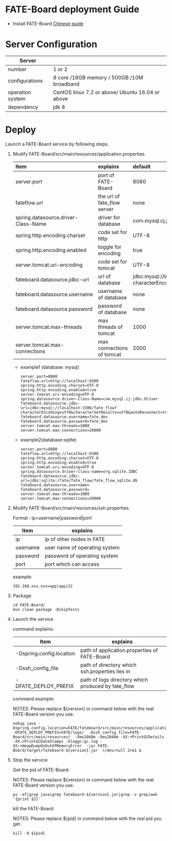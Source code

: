 

#                      **FATE-Board deployment Guide**

- Install FATE-Board [Chinese guide](./FATE-Board_deploy_guide_CN.md) 

  

# Server Configuration

| Server           |                                                  |
| ---------------- | ------------------------------------------------ |
| number           | 1 or 2                                           |
| configurations   | 8 core /16GB memory / 500GB /10M broadband       |
| operation system | CentOS linux 7.2 or above/ Ubuntu 16.04 or above |
| dependency       | jdk 8                                            |



# **Deploy**

Launch a FATE-Board service by following steps.

1. Modify FATE-Board/src/main/resources/application.properties.

   | Item                                | explains                    | default                                                      |
   | :---------------------------------- | :-------------------------- | :----------------------------------------------------------- |
   | server.port                         | port of FATE-Board          | 8080                                                         |
   | fateflow.url                        | the url of fate_flow server | none                                                         |
   | spring.datasource.driver-Class-Name | driver for database         | com.mysql.cj.jdbc.Driver                                     |
   | spring.http.encoding.charset        | code set for http           | UTF-8                                                        |
   | spring.http.encoding.enabled        | toggle for encoding         | true                                                         |
   | server.tomcat.uri-encoding          | code set for tomcat         | UTF-8                                                        |
   | fateboard.datasource.jdbc-url       | url of database             | jdbc:mysql://localhost:3306/fate_flow?characterEncoding=utf8&characterSetResults=utf8&autoReconnect=true&failOverReadOnly=false&serverTimezone=GMT%2B8 |
   | fateboard.datasource.username       | username of database        | none                                                         |
   | fateboard.datasource.password       | password of database        | none                                                         |
   | server.tomcat.max-threads           | max threads of tomcat       | 1000                                                         |
   | server.tomcat.max-connections       | max connections of tomcat   | 2000                                                         |

   - example1 (database: mysql)

     ```
     server.port=8080
     fateflow.url=http://localhost:9380
     spring.http.encoding.charset=UTF-8
     spring.http.encoding.enabled=true
     server.tomcat.uri-encoding=UTF-8
     spring.datasource.driver-Class-Name=com.mysql.cj.jdbc.Driver
     fateboard.datasource.jdbc-url=jdbc:mysql://localhost:3306/fate_flow?characterEncoding=utf8&characterSetResults=utf8&autoReconnect=true&failOverReadOnly=false&serverTimezone=GMT%2B8
     fateboard.datasource.username=fate_dev
     fateboard.datasource.password=fate_dev
     server.tomcat.max-threads=1000
     server.tomcat.max-connections=20000
     ```

   - example2(database:sqlite)

     ```
     server.port=8080
     fateflow.url=http://localhost:9380
     spring.http.encoding.charset=UTF-8
     spring.http.encoding.enabled=true
     server.tomcat.uri-encoding=UTF-8
     spring.datasource.driver-class-name=org.sqlite.JDBC
     fateboard.datasource.jdbc-url=jdbc:sqlite:/fate/fate_flow/fate_flow_sqlite.db
     fateboard.datasource.username=
     fateboard.datasource.password=
     server.tomcat.max-threads=1000
     server.tomcat.max-connections=20000
     ```

     

2. Modify FATE-Board/src/main/resources/ssh.properties.

   Format : ip=username|password|port

   | Item     | explains                      |
   | -------- | ----------------------------- |
   | ip       | ip of other nodes in FATE     |
   | username | user name of operating system |
   | password | password of operating system  |
   | port     | port which can access         |

   example:

   ```
   192.168.xxx.xxx=app|app|22
   ```

3. Package

   ```
   cd FATE-Board/
   mvn clean package -DskipTests
   ```

4. Launch the service

   command explains:

   | Item                     | explains                                           |
   | ------------------------ | -------------------------------------------------- |
   | -Dspring.config.location | path of application.properties of FATE-Board       |
   | -Dssh_config_file        | path of directory which ssh.properties lies in     |
   | -DFATE_DEPLOY_PREFIX     | path of logs directory which produced by fate_flow |

   command example:

    NOTES: Please replace ${version} in command below with the real FATE-Board version you use.

   ```
   nohup java -Dspring.config.location=FATE/fateboard/src/main/resources/application.properties -DFATE_DEPLOY_PREFIX=FATE/logs/  -Dssh_config_file=FATE-Board/src/main/resources/  -Xmx2048m -Xms2048m -XX:+PrintGCDetails -XX:+PrintGCDateStamps -Xloggc:gc.log -XX:+HeapDumpOnOutOfMemoryError  -jar FATE-Board/target/fateboard-${version}.jar  >/dev/null 2>&1 &
   ```

5. Stop the service

   Get the pid of FATE-Board:

   NOTES: Please replace ${version} in command below with the real FATE-Board version you use.

   ```
   ps -ef|grep java|grep fateboard-${version}.jar|grep -v grep|awk '{print $2}'
   ```

   kill the FATE-Board:

   NOTES: Please replace ${pid} in command below with the real pid you get.

   ```
   kill -9 ${pid}
   ```
